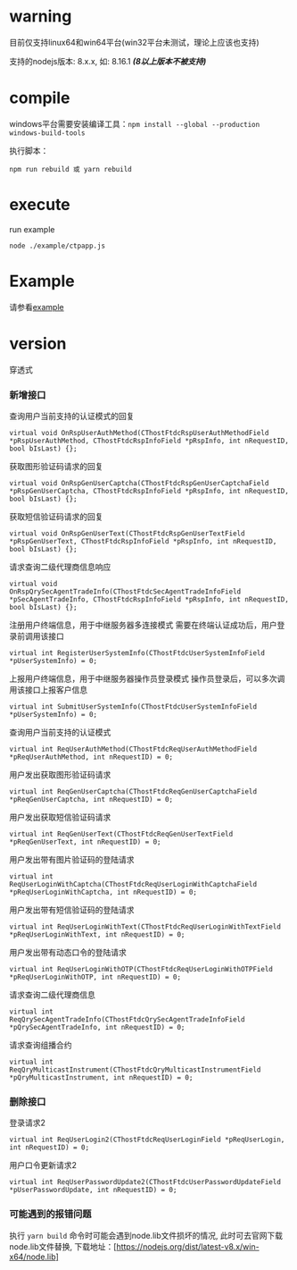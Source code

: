 # warning
目前仅支持linux64和win64平台(win32平台未测试，理论上应该也支持)

支持的nodejs版本: 8.x.x, 如: 8.16.1  ***(8以上版本不被支持)***

# compile
windows平台需要安装编译工具：`npm install --global --production windows-build-tools`

执行脚本：
```
npm run rebuild 或 yarn rebuild

```

# execute
run example
```
node ./example/ctpapp.js

```

# Example
请参看[example](https://github.com/iamweilee/nodectp-example.git)

# version
穿透式


### 新增接口
查询用户当前支持的认证模式的回复
```
virtual void OnRspUserAuthMethod(CThostFtdcRspUserAuthMethodField *pRspUserAuthMethod, CThostFtdcRspInfoField *pRspInfo, int nRequestID, bool bIsLast) {};
```

获取图形验证码请求的回复
```
virtual void OnRspGenUserCaptcha(CThostFtdcRspGenUserCaptchaField *pRspGenUserCaptcha, CThostFtdcRspInfoField *pRspInfo, int nRequestID, bool bIsLast) {};
```

获取短信验证码请求的回复
```
virtual void OnRspGenUserText(CThostFtdcRspGenUserTextField *pRspGenUserText, CThostFtdcRspInfoField *pRspInfo, int nRequestID, bool bIsLast) {};
```

请求查询二级代理商信息响应
```
virtual void OnRspQrySecAgentTradeInfo(CThostFtdcSecAgentTradeInfoField *pSecAgentTradeInfo, CThostFtdcRspInfoField *pRspInfo, int nRequestID, bool bIsLast) {};
```

注册用户终端信息，用于中继服务器多连接模式
需要在终端认证成功后，用户登录前调用该接口
```
virtual int RegisterUserSystemInfo(CThostFtdcUserSystemInfoField *pUserSystemInfo) = 0;
```

上报用户终端信息，用于中继服务器操作员登录模式
操作员登录后，可以多次调用该接口上报客户信息
```
virtual int SubmitUserSystemInfo(CThostFtdcUserSystemInfoField *pUserSystemInfo) = 0;
```

查询用户当前支持的认证模式
```
virtual int ReqUserAuthMethod(CThostFtdcReqUserAuthMethodField *pReqUserAuthMethod, int nRequestID) = 0;
```

用户发出获取图形验证码请求
```
virtual int ReqGenUserCaptcha(CThostFtdcReqGenUserCaptchaField *pReqGenUserCaptcha, int nRequestID) = 0;
```

用户发出获取短信验证码请求
```
virtual int ReqGenUserText(CThostFtdcReqGenUserTextField *pReqGenUserText, int nRequestID) = 0;
```

用户发出带有图片验证码的登陆请求
```
virtual int ReqUserLoginWithCaptcha(CThostFtdcReqUserLoginWithCaptchaField *pReqUserLoginWithCaptcha, int nRequestID) = 0;
```

用户发出带有短信验证码的登陆请求
```
virtual int ReqUserLoginWithText(CThostFtdcReqUserLoginWithTextField *pReqUserLoginWithText, int nRequestID) = 0;
```

用户发出带有动态口令的登陆请求
```
virtual int ReqUserLoginWithOTP(CThostFtdcReqUserLoginWithOTPField *pReqUserLoginWithOTP, int nRequestID) = 0;
```

请求查询二级代理商信息
```
virtual int ReqQrySecAgentTradeInfo(CThostFtdcQrySecAgentTradeInfoField *pQrySecAgentTradeInfo, int nRequestID) = 0;
```

请求查询组播合约
```
virtual int ReqQryMulticastInstrument(CThostFtdcQryMulticastInstrumentField *pQryMulticastInstrument, int nRequestID) = 0;
```

### 删除接口
登录请求2
```
virtual int ReqUserLogin2(CThostFtdcReqUserLoginField *pReqUserLogin, int nRequestID) = 0;
```

用户口令更新请求2
```
virtual int ReqUserPasswordUpdate2(CThostFtdcUserPasswordUpdateField *pUserPasswordUpdate, int nRequestID) = 0;
```

### 可能遇到的报错问题
执行 `yarn build` 命令时可能会遇到node.lib文件损坏的情况, 此时可去官网下载node.lib文件替换, 下载地址：[https://nodejs.org/dist/latest-v8.x/win-x64/node.lib]